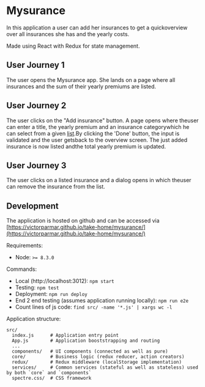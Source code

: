 # Mysurance

​In​​ this​​ application​​ a​​ user​​ can​​ add her​​ insurances​​ to​​ get​​ a​​ quick​​ overview​​ over​​ all​​ insurances​​ she​​ has​​ and​​ the​​ yearly​​ costs.​​

Made using React with Redux for state management.

## User Journey 1

The​​ user​​ opens​​ the​​ Mysurance​​ app.​​ She​​ lands​​ on​​ a​​ page​​ where​​ all​​ insurances​​ and​​ the​​ sum of ​​their​​ yearly​​ premiums​​ are​​ listed.

## User Journey 2

The​​ user​​ clicks​​ on​​ the​​​ "Add​​ insurance"​​ button. ​​A​​ page​​ opens​​ where​​ the​​ user​​ can​​ enter​​ a title, ​​the​​ yearly​​ premium​​ and​​ an​​ insurance​​ category​​ which​​ he​​ can​​ select​​ from​​ a​​ given [list](https://en.wikipedia.org/w/api.php?action=query&list=categorymembers&cmtitle=Category:Types_of_insurance&cmtype=subcat&format=json)​.​​ By clicking​​ the​​ 'Done'​​ button, ​​the​​ input​​ is​​ validated​​ and​​ the​​ user​​ gets​​ back​​ to​​ the​​ overview screen.​​ The​​ just​​ added​​ insurance​​ is​​ now​​ listed​​ and​​ the​​ total​​ yearly​​ premium​​ is​​ updated.

## User Journey 3

The​​ user​​ clicks​​ on​​ a​​ listed​​ insurance​​ and​​ a​​ dialog​​ opens​​ in ​​which​​ the​​ user​​ can​​ remove​​ the insurance​​ from​​ the​​ list.

## Development

The application is hosted on github and can be accessed via [https://victorparmar.github.io/take-home/mysurance/](https://victorparmar.github.io/take-home/mysurance/)

Requirements:

- Node: `>= 8.3.0`

Commands:

- Local (http://localhost:3012): `npm start`
- Testing: `npm test`
- Deployment: `npm run deploy`
- End 2 end testing (assumes application running locally): `npm run e2e`
- Count lines of js code: `find src/ -name '*.js' | xargs wc -l`

Application structure:

```
src/
  index.js      # Application entry point
  App.js        # Application booststrapping and routing
  ...
  components/   # UI components (connected as well as pure)
  core/         # Business logic (redux reducer, action creators)
  redux/        # Redux middleware (localStorage implementation)
  services/     # Common services (stateful as well as stateless) used by both `core` and `components`
  spectre.css/  # CSS framework
```
